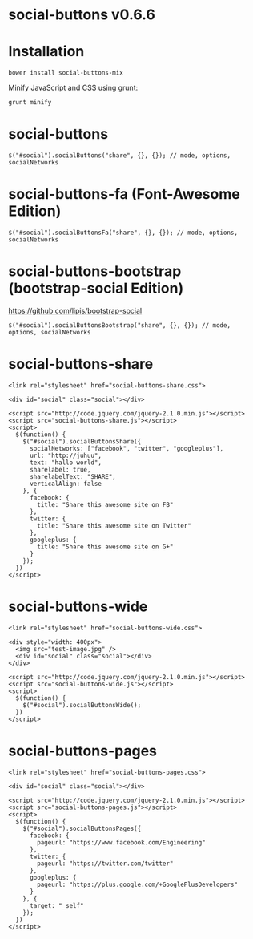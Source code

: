 social-buttons v0.6.6
==============

Installation
==============

```
bower install social-buttons-mix
```

Minify JavaScript and CSS using grunt:
```
grunt minify
```

social-buttons
==============
```
$("#social").socialButtons("share", {}, {}); // mode, options, socialNetworks
```

social-buttons-fa (Font-Awesome Edition)
==============
```
$("#social").socialButtonsFa("share", {}, {}); // mode, options, socialNetworks
```

social-buttons-bootstrap (bootstrap-social Edition)
==============
https://github.com/lipis/bootstrap-social

```
$("#social").socialButtonsBootstrap("share", {}, {}); // mode, options, socialNetworks
```

social-buttons-share
==============

```
<link rel="stylesheet" href="social-buttons-share.css">
```
```
<div id="social" class="social"></div>
```
```
<script src="http://code.jquery.com/jquery-2.1.0.min.js"></script>
<script src="social-buttons-share.js"></script>
<script>
  $(function() {
    $("#social").socialButtonsShare({
      socialNetworks: ["facebook", "twitter", "googleplus"],
      url: "http://juhuu",
      text: "hallo world",
      sharelabel: true,
      sharelabelText: "SHARE",
      verticalAlign: false
    }, {
      facebook: {
        title: "Share this awesome site on FB"
      },
      twitter: {
        title: "Share this awesome site on Twitter"
      },
      googleplus: {
        title: "Share this awesome site on G+"
      }
    });
  })
</script>
```

social-buttons-wide
==============

```
<link rel="stylesheet" href="social-buttons-wide.css">
```
```
<div style="width: 400px">
  <img src="test-image.jpg" />
  <div id="social" class="social"></div>
</div>
```
```
<script src="http://code.jquery.com/jquery-2.1.0.min.js"></script>
<script src="social-buttons-wide.js"></script>
<script>
  $(function() {
    $("#social").socialButtonsWide();
  })
</script>
```

social-buttons-pages
==============

```
<link rel="stylesheet" href="social-buttons-pages.css">
```
```
<div id="social" class="social"></div>
```
```
<script src="http://code.jquery.com/jquery-2.1.0.min.js"></script>
<script src="social-buttons-pages.js"></script>
<script>
  $(function() {
    $("#social").socialButtonsPages({
      facebook: {
        pageurl: "https://www.facebook.com/Engineering"
      },
      twitter: {
        pageurl: "https://twitter.com/twitter"
      },
      googleplus: {
        pageurl: "https://plus.google.com/+GooglePlusDevelopers"
      }
    }, {
      target: "_self"
    });
  })
</script>
```
